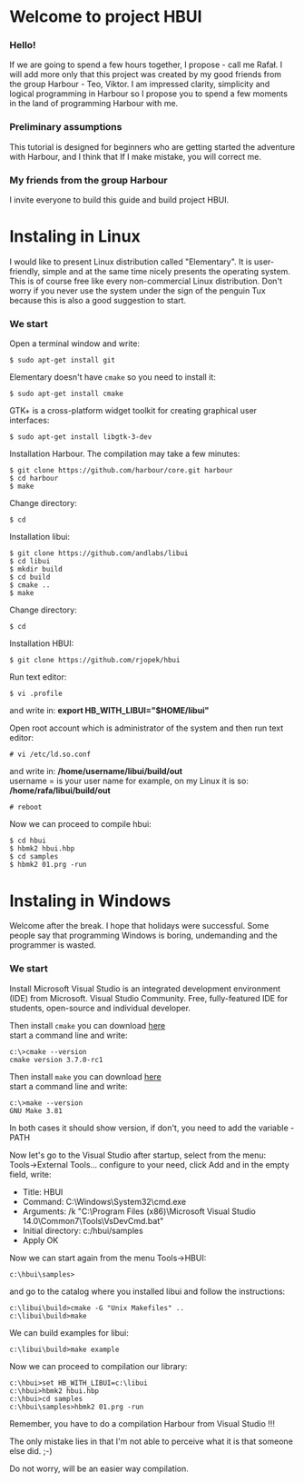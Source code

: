 # **Welcome to project HBUI**

### Hello!
If we are going to spend a few hours together, I propose - call me Rafał. I will add more only that this project was created by my good friends from the group Harbour - Teo, Viktor. I am impressed clarity, simplicity and logical programming in Harbour so I propose you to spend a few moments in the land of programming Harbour with me.

### Preliminary assumptions
This tutorial is designed for beginners who are getting started the adventure with Harbour, and I think that If I make mistake, you will correct me.

### My friends from the group Harbour
I invite everyone to build this guide and build project HBUI.


# Instaling in Linux
I would like to present Linux distribution called "Elementary". It is user-friendly, simple and at the same time nicely presents the operating system. This is of course free like every non-commercial Linux distribution. Don't worry if you never use the system under the sign of the penguin Tux because this is also a good suggestion to start.

### We start
Open a terminal window and write:
```
$ sudo apt-get install git
```
Elementary doesn't have `cmake` so you need to install it:
```
$ sudo apt-get install cmake
```
GTK+ is a cross-platform widget toolkit for creating graphical user interfaces:
```
$ sudo apt-get install libgtk-3-dev
```
Installation Harbour. The compilation may take a few minutes:
```
$ git clone https://github.com/harbour/core.git harbour
$ cd harbour
$ make
```
Change directory:
```
$ cd
```
Installation libui:
```
$ git clone https://github.com/andlabs/libui
$ cd libui
$ mkdir build
$ cd build
$ cmake ..
$ make
```
Change directory:
```
$ cd
```
Installation HBUI:
```
$ git clone https://github.com/rjopek/hbui
```
Run text editor:
```
$ vi .profile
```
and write in: **export HB_WITH_LIBUI="$HOME/libui"**

Open root account which is administrator of the system and then run text editor:
```
# vi /etc/ld.so.conf
```
and write in: **/home/username/libui/build/out** <br>
username = is your user name for example, on my Linux it is so: **/home/rafa/libui/build/out**
```
# reboot
```
Now we can proceed to compile hbui:
```
$ cd hbui
$ hbmk2 hbui.hbp
$ cd samples
$ hbmk2 01.prg -run
```
# Instaling in Windows
Welcome after the break. I hope that holidays were successful. Some people say that programming Windows is boring, undemanding and the programmer is wasted.

### We start
Install Microsoft Visual Studio is an integrated development environment (IDE) from Microsoft.
Visual Studio Community. Free, fully-featured IDE for students, open-source and individual developer.

Then install
`cmake` you can download [here](https://cmake.org/download/) <br>
start a command line and write:
```
c:\>cmake --version
cmake version 3.7.0-rc1
```
Then install
`make` you can download [here](http://gnuwin32.sourceforge.net/packages/make.htm) <br>
start a command line and write:
```
c:\>make --version
GNU Make 3.81
```
In both cases it should show version, if don't,  you need to add the variable - PATH

Now let's go to the Visual Studio after startup, select from the menu: <br>
Tools->External Tools... configure to your need, click Add and in the empty field, write:
- Title: HBUI
- Command: C:\Windows\System32\cmd.exe
- Arguments: /k "C:\Program Files (x86)\Microsoft Visual Studio 14.0\Common7\Tools\VsDevCmd.bat"
- Initial directory: c:/hbui/samples
- Apply OK

Now we can start again from the menu Tools->HBUI:
```
c:\hbui\samples>
```

and go to the catalog where you installed libui and follow the instructions:
```
c:\libui\build>cmake -G "Unix Makefiles" ..
c:\libui\build>make
```

We can build examples for libui:
```
c:\libui\build>make example
```

Now we can proceed to compilation our library:
```
c:\hbui>set HB_WITH_LIBUI=c:\libui
c:\hbui>hbmk2 hbui.hbp
c:\hbui>cd samples
c:\hbui\samples>hbmk2 01.prg -run
```

Remember, you have to do a compilation Harbour from Visual Studio !!!

The only mistake lies in that I'm not able to perceive what it is that someone else did. ;-)

Do not worry, will be an easier way compilation.
